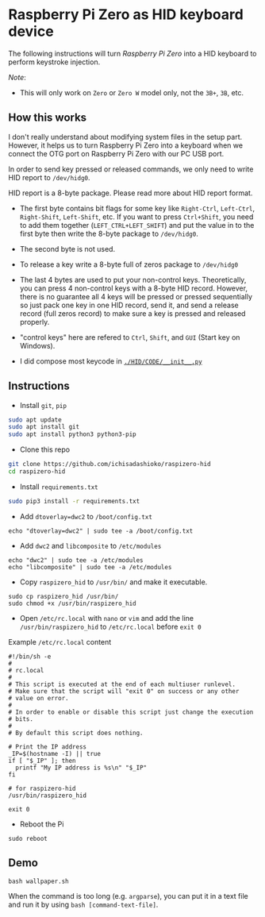 # Raspberry Pi Zero as HID keyboard device

The following instructions will turn *Raspberry Pi Zero* into a HID keyboard to perform keystroke injection.

*Note*: 

- This will only work on `Zero` or `Zero W` model only, not the `3B+`, `3B`, etc.

## How this works

I don't really understand about modifying system files in the setup part. However, it helps us to turn Raspberry Pi Zero into a keyboard when we connect the OTG port on Raspberry Pi Zero with our PC USB port.

In order to send key pressed or released commands, we only need to write HID report to `/dev/hidg0`.

HID report is a 8-byte package. Please read more about HID report format.

- The first byte contains bit flags for some key like `Right-Ctrl`, `Left-Ctrl`, `Right-Shift`, `Left-Shift`, etc. If you want to press `Ctrl+Shift`, you need to add them together (`LEFT_CTRL+LEFT_SHIFT`) and put the value in to the first byte then write the 8-byte package to `/dev/hidg0`.

- The second byte is not used.

- To release a key write a 8-byte full of zeros package to `/dev/hidg0`

- The last 4 bytes are used to put your non-control keys. Theoretically, you can press 4 non-control keys with a 8-byte HID record. However, there is no guarantee all 4 keys will be pressed or pressed sequentially so just pack one key in one HID record, send it, and send a release record (full zeros record) to make sure a key is pressed and released properly.

- "control keys" here are refered to `Ctrl`, `Shift`, and `GUI` (Start key on Windows).

- I did compose most keycode in [`./HID/CODE/__init__.py`](./HID/CODE/__init__.py)

## Instructions

- Install `git`, `pip`

```bash
sudo apt update
sudo apt install git
sudo apt install python3 python3-pip
```

- Clone this repo

```bash
git clone https://github.com/ichisadashioko/raspizero-hid
cd raspizero-hid
```

- Install `requirements.txt`

```bash
sudo pip3 install -r requirements.txt
```

- Add `dtoverlay=dwc2` to `/boot/config.txt`

```
echo "dtoverlay=dwc2" | sudo tee -a /boot/config.txt
```

- Add `dwc2` and `libcomposite` to `/etc/modules`

```
echo "dwc2" | sudo tee -a /etc/modules
echo "libcomposite" | sudo tee -a /etc/modules
```

- Copy `raspizero_hid` to `/usr/bin/` and make it executable.

```
sudo cp raspizero_hid /usr/bin/
sudo chmod +x /usr/bin/raspizero_hid
```

- Open `/etc/rc.local` with `nano` or `vim` and add the line `/usr/bin/raspizero_hid` to `/etc/rc.local` before `exit 0`

Example `/etc/rc.local` content

```
#!/bin/sh -e
#
# rc.local
#
# This script is executed at the end of each multiuser runlevel.
# Make sure that the script will "exit 0" on success or any other
# value on error.
#
# In order to enable or disable this script just change the execution
# bits.
#
# By default this script does nothing.

# Print the IP address
_IP=$(hostname -I) || true
if [ "$_IP" ]; then
  printf "My IP address is %s\n" "$_IP"
fi

# for raspizero-hid
/usr/bin/raspizero_hid

exit 0
```

- Reboot the Pi

```
sudo reboot
```

## Demo

```
bash wallpaper.sh
```

When the command is too long (e.g. `argparse`), you can put it in a text file and run it by using `bash [command-text-file]`.
